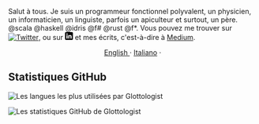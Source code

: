 Salut à tous. Je suis un programmeur fonctionnel polyvalent, un physicien, un informaticien, un linguiste, parfois un apiculteur et surtout, un père. @scala @haskell @idris @f# @rust @f*. 
Vous pouvez me trouver sur [![Twitter][1.2]][1], ou sur [![LinkedIn][3.2]][3] et mes écrits, c'est-à-dire à [Medium](https://medium.com/@glottologist).

<p align="center">
  <a href="/README.md">English </a>
  ·
  <a href="/README_IT.md">Italiano</a>
  ·
</p>


## Statistiques GitHub

![Les langues les plus utilisées par Glottologist](https://github-readme-stats.vercel.app/api/top-langs/?username=glottologist&count_private=true&layout=compact&langs_count=10&hide=html,css,javascript,dockerfile&theme=onedark)


![Les statistiques GitHub de Glottologist](https://github-readme-stats.vercel.app/api?username=glottologist&show_icons=true&theme=onedark)


[1.2]: http://i.imgur.com/wWzX9uB.png (twitter icon)
[2.2]: http://i.imgur.com/9I6NRUm.png (github icon)
[3.2]: https://github.com/glottologist/glottologist/blob/main/linkedin-3-16.png (linkedin icon)

<!-- links to your social media accounts -->

[1]: https://twitter.com/theglottologist
[2]: https://github.com/Glottologist
[3]: https://www.linkedin.com/in/jasonridgwaytaylor/
[4]: https://medium.com/@glottologist




